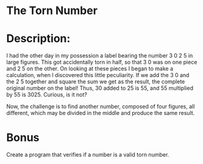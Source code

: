 # The Torn Number
<div class="md"><h1>Description:</h1>
<p>I had the other day in my possession a label bearing the number 3 0 2 5 in large figures. This got accidentally torn in half, so that 3 0 was on one piece and 2 5 on the other. On looking at these pieces I began to make a calculation,  when I discovered this little peculiarity. If we add the 3 0 and the 2 5 together and square the sum we get as the result, the complete original number on the label! Thus, 30 added to 25 is 55, and 55 multiplied by 55 is 3025. Curious, is it not?</p>
<p>Now, the challenge is to find another number, composed of four figures, all different, which may be divided in the middle and produce the same result.</p>
<h1>Bonus</h1>
<p>Create a program that verifies if a number is a valid torn number.</p>
</div>

